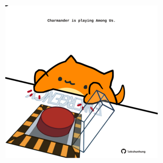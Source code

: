 <!-- built at 16/06/2024, 13:01:30 UTC -->
<p align="center">
  <img width="500" height="500" src="./ReadmeImage.svg">
</p>
